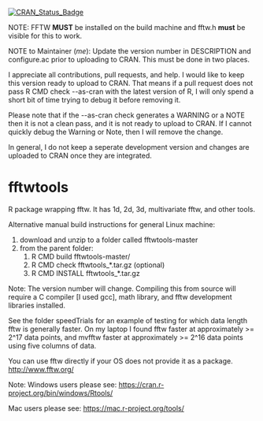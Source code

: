 [![CRAN_Status_Badge](http://www.r-pkg.org/badges/version/fftwtools)](https://cran.r-project.org/package=fftwtools)

NOTE: FFTW **MUST** be installed on the build machine and fftw.h **must** be visible for this to work. 

NOTE to Maintainer (*me*): Update the version number in DESCRIPTION and configure.ac prior to uploading to CRAN. This must be done in two places.

 
I appreciate all contributions, pull requests, and help. I would like to keep this version ready to upload to CRAN. That means if a pull request does not pass R CMD check --as-cran with the latest version of R, I will only spend a short bit of time trying to debug it before removing it.

Please note that if the  --as-cran check generates a WARNING or a NOTE then it is not a clean pass, and it is not ready to upload to CRAN. If I cannot quickly debug the Warning or Note, then I will remove the change.

In general, I do not keep a seperate development version and changes are uploaded to CRAN once they are integrated. 


fftwtools
=========

R package wrapping fftw. It has 1d, 2d, 3d, multivariate fftw, and other tools.

Alternative manual build instructions for general Linux machine:

1) download and unzip to a folder called fftwtools-master
2) from the parent folder:
    1.  R CMD build fftwtools-master/ 
    2.  R CMD check fftwtools_*.tar.gz (optional)
    3.  R CMD INSTALL fftwtools_*.tar.gz 

Note: The version number will change. Compiling this from source will require a C compiler [I used gcc], math library, and fftw development libraries installed. 

See the folder speedTrials for an example of testing for which data length fftw is generally faster. On my laptop I found fftw faster at approximately >= 2^17 data points, and mvfftw faster at approximately >= 2^16 data points using five columns of data.

You can use fftw directly if your OS does not provide it as a package.
http://www.fftw.org/

Note: Windows users please see: 
https://cran.r-project.org/bin/windows/Rtools/

Mac users please see: 
https://mac.r-project.org/tools/
